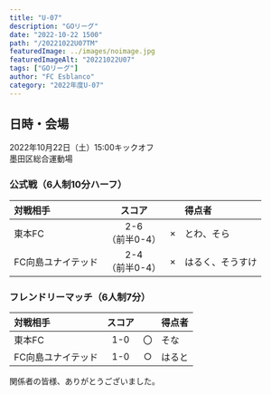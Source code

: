```yaml
---
title: "U-07"
description: "GOリーグ"
date: "2022-10-22 1500"
path: "/20221022U07TM"
featuredImage: ../images/noimage.jpg
featuredImageAlt: "20221022U07"
tags: ["GOリーグ"]
author: "FC Esblanco"
category: "2022年度U-07"
---
```


## 日時・会場

2022年10月22日（土）15:00キックオフ<br>
墨田区総合運動場

### 公式戦（6人制10分ハーフ）　

| 対戦相手| スコア |   | 得点者  |
|:----|:------:|:-:|:--------|
| 東本FC | 2-6<br>（前半0-4） | × |とわ、そら|
| FC向島ユナイテッド | 2-4<br>（前半0-4） | × |はるく、そうすけ|


### フレンドリーマッチ（6人制7分）

| 対戦相手| スコア |   | 得点者  |
|:----|:------:|:-:|:--------|
| 東本FC | 1-0 | 〇 |そな|
| FC向島ユナイテッド | 1-0 | ○ |はると|


関係者の皆様、ありがとうございました。